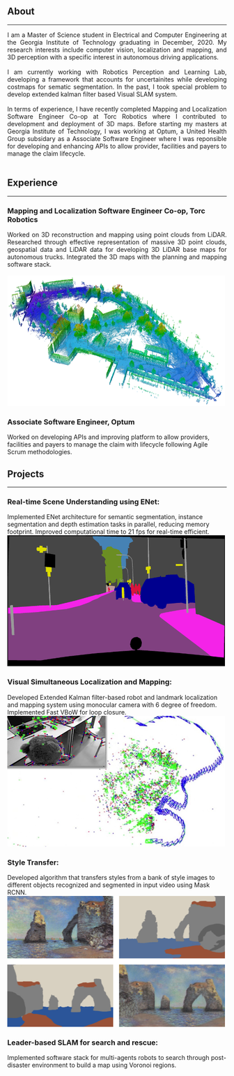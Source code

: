 ## About
---
<div style="text-align: justify"> 

I am a Master of Science student in Electrical and Computer Engineering at the Georgia Institute of Technology graduating in December, 2020. My research interests include computer vision, localization and mapping, and 3D perception with a specific interest in autonomous driving applications. <br><br>
I am currently working with Robotics Perception and Learning Lab, developing a framework that accounts for uncertainites while developing costmaps for sematic segmentation. In the past, I took special problem to develop extended kalman filter based Visual SLAM system.<br><br>
In terms of experience, I have recently completed Mapping and Localization Software Engineer Co-op at Torc Robotics  where I contributed to development and deployment of 3D maps. Before starting my masters at Georgia Institute of Technology, I was working at Optum, a United Health Group subsidary as a Associate Software Engineer where I was reponsible for developing and enhancing APIs to allow provider, facilities and payers to manage the claim lifecycle. <br><br> </div>
<!-- For more information, see my [CV](/pdf/Resume_Anjali_Dhabaria.pdf) -->

## Experience
---

### Mapping and Localization Software Engineer Co-op, Torc Robotics
<div style="text-align: justify"> 
Worked on 3D reconstruction and mapping using point clouds from LiDAR. Researched through effective representation of massive 3D point clouds, geospatial data and LiDAR data for developing 3D LiDAR base maps for autonomous trucks. Integrated the 3D maps with the planning and mapping software stack.<br><br> </div>
<a href="#" class="image featured"><img src="/images/octree.png" alt="" style="width:500px;height:300px;"/></a>
<!-- <a href="#" class="image featured"><img src="/images/torc.png" alt="" style="width:500px;height:300px;"/></a> -->

### Associate Software Engineer, Optum
Worked on developing APIs and improving platform to allow providers, facilities and payers to manage the claim with lifecycle following Agile Scrum methodologies.
<!-- <a href="#" class="image featured"><img src="/images/optum.png" alt="" style="width:500px;height:300px;"/></a> -->

## Projects
---
<!-- ### Data Augmentation using Reinforcement Learning: -->


### Real-time Scene Understanding using ENet:
Implemented ENet architecture for semantic segmentation, instance segmentation and depth estimation tasks in parallel, reducing memory footprint. Improved computational time to 21 fps for real-time efficient. <br>
<a href="#" class="image featured"><img src="/images/semantic.png" alt="" style="width:500px;height:300px;"/></a>

### Visual Simultaneous Localization and Mapping:
Developed Extended Kalman filter-based robot and landmark localization and mapping system using monocular camera with 6 degree of freedom. Implemented Fast VBoW for loop closure.<br>
<a href="#" class="image featured"><img src="/images/vslam.png" alt="" style="width:500px;height:300px;"/></a>

### Style Transfer:
Developed algorithm that transfers styles from a bank of style images to different objects recognized and segmented in input video using Mask RCNN.<br>
<a href="#" class="image featured"><img src="/images/style.png" alt="" style="width:500px;height:300px;"/></a>

### Leader-based SLAM for search and rescue:
Implemented software stack for multi-agents robots to search through post-disaster environment to build a map using Voronoi regions. <br>